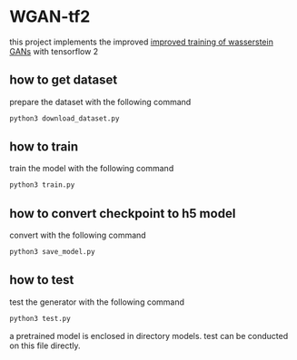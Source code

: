 # WGAN-tf2
this project implements the improved [improved training of wasserstein GANs](https://arxiv.org/abs/1704.00028) with tensorflow 2

## how to get dataset
prepare the dataset with the following command

```bash
python3 download_dataset.py
```

## how to train
train the model with the following command

```bash
python3 train.py
```

## how to convert checkpoint to h5 model
convert with the following command

```bash
python3 save_model.py
```

## how to test
test the generator with the following command

```bash
python3 test.py
```

a pretrained model is enclosed in directory models. test can be conducted on this file directly.
